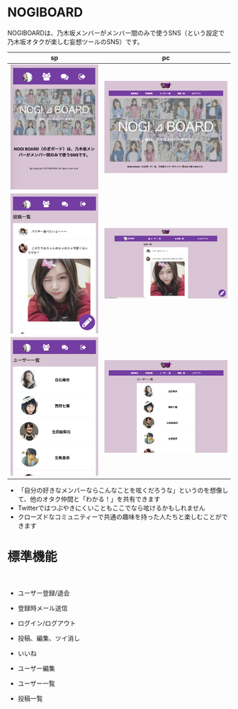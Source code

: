 # NOGIBOARD

NOGIBOARDは、乃木坂メンバーがメンバー間のみで使うSNS（という設定で乃木坂オタクが楽しむ妄想ツールのSNS）です。

| sp | pc |
| --- | --- |
| ![](https://github.com/rockree/nogiboard/blob/master/screenshots/%E3%82%B9%E3%82%AF%E3%83%AA%E3%83%BC%E3%83%B3%E3%82%B7%E3%83%A7%E3%83%83%E3%83%88%202018-04-21%2015.25.58.png) | ![](https://raw.githubusercontent.com/rockree/nogiboard/master/screenshots/%E3%82%B9%E3%82%AF%E3%83%AA%E3%83%BC%E3%83%B3%E3%82%B7%E3%83%A7%E3%83%83%E3%83%88%202018-04-19%2014.01.59.png) |
![](https://github.com/rockree/nogiboard/blob/master/screenshots/%E3%82%B9%E3%82%AF%E3%83%AA%E3%83%BC%E3%83%B3%E3%82%B7%E3%83%A7%E3%83%83%E3%83%88%202018-04-21%200.35.17.png) | ![](https://github.com/rockree/nogiboard/blob/master/screenshots/%E3%82%B9%E3%82%AF%E3%83%AA%E3%83%BC%E3%83%B3%E3%82%B7%E3%83%A7%E3%83%83%E3%83%88%202018-04-21%200.33.53.png) | 
![](https://github.com/rockree/nogiboard/blob/master/screenshots/%E3%82%B9%E3%82%AF%E3%83%AA%E3%83%BC%E3%83%B3%E3%82%B7%E3%83%A7%E3%83%83%E3%83%88%202018-04-21%200.35.00.png) | ![](https://github.com/rockree/nogiboard/blob/master/screenshots/%E3%82%B9%E3%82%AF%E3%83%AA%E3%83%BC%E3%83%B3%E3%82%B7%E3%83%A7%E3%83%83%E3%83%88%202018-04-19%2014.02.28.png) |



+ 「自分の好きなメンバーならこんなことを呟くだろうな」というのを想像して、他のオタク仲間と「わかる！」を共有できます  
+ Twitterではつぶやきにくいこともここでなら呟けるかもしれません  
+ クローズドなコミュニティーで共通の趣味を持った人たちと楽しむことができます

# 標準機能
　
+ ユーザー登録/退会
+ 登録時メール送信 
+  ログイン/ログアウト
+ 投稿、編集、ツイ消し
+ いいね
 
 + ユーザー編集
 
 + ユーザー一覧
 
 + 投稿一覧

